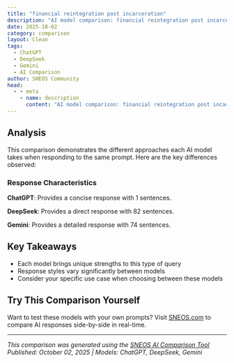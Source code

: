 ```yaml
---
title: "financial reintegration post incarceration"
description: "AI model comparison: financial reintegration post incarceration..."
date: 2025-10-02
category: comparison
layout: Clean
tags:
  - ChatGPT
  - DeepSeek
  - Gemini
  - AI Comparison
author: SNEOS Community
head:
  - - meta
    - name: description
      content: "AI model comparison: financial reintegration post incarceration..."
---
```


<ChatComparison
  title="financial reintegration post incarceration"
  prompt="financial reintegration post incarceration"
  :responses='{
    "ChatGPT": "Financial reintegration post-incarceration is a critical aspect of helping individuals transition back into society after serving time in prison. Successful reintegration involves addressing various financial challenges that formerly incarcerated individuals face, such as finding stable employment, managing debt, rebuilding credit, and accessing financial services. Here are some key components and strategies involved in the process:\n\n### 1. **Employment Opportunities**\n   - **Job Training Programs**: Many organizations offer vocational training tailored to industries willing to hire formerly incarcerated individuals, such as construction, manufacturing, and service sectors.\n   - **Employment Services**: Connecting individuals with job placement services can help them find stable employment. Some companies have specific initiatives to hire formerly incarcerated individuals.\n   - **Entrepreneurship**: Providing resources and mentorship for starting small businesses can also empower individuals to create their own economic opportunities.\n\n### 2. **Financial Literacy Education**\n   - **Workshops and Counseling**: Offering financial education programs to teach budgeting, managing expenses, and understanding credit can help individuals make informed financial decisions.\n   - **Understanding Credit**: Educating on how to rebuild credit, dispute errors on credit reports, and manage debt is crucial for financial stability.\n\n### 3. **Access to Financial Institutions**\n   - **Banking Services**: Helping individuals access bank accounts and financial services can reduce dependency on high-interest lenders and promote savings.\n   - **Microloans**: Some programs offer microloans to assist in starting businesses or covering necessary expenses during the reintegration phase.\n\n### 4. **Housing Stability**\n   - **Affordable Housing Initiatives**: Secure housing is critical for reintegration. Programs that assist in finding stable, affordable housing can relieve stress and promote financial independence.\n   - **Supportive Housing**: Models that provide additional support services alongside housing can help with the transition process.\n\n### 5. **Debt Management**\n   - **Managing Existing Debt**: Many individuals come out of incarceration with debts, including fines and fees associated with their sentence. Providing resources to manage or negotiate these debts is important.\n   - **Financial Counseling**: Access to professional financial advisors can help individuals develop plans for managing or reducing debt.\n\n### 6. **Social Support Networks**\n   - **Mentorship Programs**: Connecting formerly incarcerated individuals with mentors who understand their challenges can provide support and guidance.\n   - **Peer Support Groups**: Creating networks where individuals can share experiences and advice can foster a sense of community.\n\n### 7. **Legal Assistance**\n   - **Expungement Services**: Helping individuals understand their rights and navigate the process for expunging or sealing criminal records can improve employment prospects.\n   - **Understanding Legal Obligations**: Ensuring individuals are aware of any legal obligations related to debts or fines and how to fulfill them.\n\n### 8. **Policy Advocacy**\n   - **Advocating for Changes**: Engaging in advocacy for policies that support economic opportunities for formerly incarcerated individuals, such as fair hiring practices and the removal of barriers to employment based on criminal history.\n\n### Conclusion\nFinancial reintegration after incarceration is a multifaceted process that requires support from a variety of stakeholders, including government agencies, non-profits, employers, and the community. By addressing employment, financial literacy, access to services, and social support, individuals can successfully reintegrate and build a stable, productive life post-incarceration.",
    "DeepSeek": "Of course. \u0022Financial reintegration post-incarceration\u0022 refers to the immense challenge of rebuilding one\u0027s economic life after being released from jail or prison. It\u0027s a critical component of successful reentry, as financial stability is directly linked to reducing recidivism.\n\nHere is a comprehensive overview of the challenges, solutions, and resources related to this issue.\n\n### The Core Challenges: A \u0022Wall of No\u0022\n\nUpon release, individuals face a interconnected web of financial barriers often described as a \u0022wall of no\u0022:\n\n1.  **Employment Barriers:**\n    *   **Criminal Record Discrimination:** Many applications automatically disqualify applicants with a record.\n    *   **Gap in Work History:** Time incarcerated creates a significant resume gap that is difficult to explain.\n    *   **Lack of Recent References:** Difficulty providing professional references.\n    *   **Licensing Restrictions:** Many states prohibit people with records from obtaining licenses for certain trades (e.g., barbering, plumbing, healthcare), closing off potential career paths.\n\n2.  **Housing Instability:**\n    *   **Background Checks:** Most landlords run background checks, leading to automatic denial.\n    *   **Lack of Funds for Deposits:** Even if housing is found, securing first month\u0027s rent, last month\u0027s rent, and a security deposit is often impossible.\n    *   **Public Housing Bans:** Policies like the \u0022One-Strike\u0022 rule can ban individuals with certain drug offenses from public housing.\n\n3.  **Debt and Poor Credit:**\n    *   **Legal Financial Obligations (LFOs):** Court fees, fines, restitution, and charges for their own incarceration (\u0022pay-to-stay\u0022) create massive debt.\n    *   **Accrued Interest:** Old debts, like credit cards or student loans, have often gone to collections, accruing penalties and destroying credit scores.\n    *   **Child Support Arrears:** Child support payments continue to accrue while incarcerated, creating a massive, often unpayable debt upon release.\n\n4.  **Limited Access to Financial Services:**\n    *   **Difficulty Opening Bank Accounts:** Many banks deny accounts to people with certain fraud-related convictions.\n    *   **Reliance on High-Cost Alternatives:** Without a bank account, people turn to check-cashing services and payday lenders, which charge exorbitant fees.\n    *   **Lack of Financial Literacy:** Many have not had the opportunity to learn basic budgeting, saving, or credit-building skills.\n\n5.  **Digital Divide:**\n    *   The world has moved online for job searches, applications, banking, and government services. Many returning citizens lack the devices, internet access, and digital literacy skills to navigate this new landscape.\n\n### Pathways to Financial Reintegration: Solutions and Strategies\n\nOvercoming these challenges requires a multi-pronged approach involving the individual, community organizations, employers, and policymakers.\n\n#### For the Returning Citizen: Actionable Steps\n\n1.  **Secure Immediate Documentation:**\n    *   **State ID/Driver\u0027s License:** This is the foundational key to everything else.\n    *   **Social Security Card \u0026 Birth Certificate.**\n\n2.  **Seek Employment Support:**\n    *   **Reentry Programs:** Organizations like [The Center for Employment Opportunities (CEO)](https://ceoworks.org/), [Homeboy Industries](https://homeboyindustries.org/), and local non-profits provide job training, placement, and support.\n    * **\u0022Fair Chance\u0022 Employers:** Seek out companies with policies to hire people with records (e.g., Greyston Bakery, Dave\u0027s Killer Bread Foundation partners, many in construction and manufacturing).\n    * **Sector-Based Training:** Look for programs that train for high-demand, well-paying fields that may be more open to hiring (e.g., solar panel installation, warehouse logistics).\n\n3.  **Tackle Financial Obligations:**\n    *   **Get a Credit Report:** Understand what debts exist from [AnnualCreditReport.com](https://www.annualcreditreport.com).\n    *   **Seek Legal Aid:** Non-profit legal services can help modify child support orders (a \u0022downward modification\u0022) or navigate LFOs.\n    *   **Create a Debt Management Plan:** Prioritize debts and create a realistic payment plan.\n\n4.  **Rebuild Banking and Credit:**\n    *   **Second-Chance Banking:** Some banks and credit unions offer \u0022second-chance\u0022 checking accounts with certain restrictions.\n    *   **Prepaid Debit Cards:** A safer alternative to carrying cash, though watch for fees.\n    *   **Secured Credit Cards:** The most effective tool to rebuild credit. A cash deposit acts as the credit line.\n\n5.  **Access Public Benefits Immediately:**\n    *   Apply for SNAP (food stamps), Temporary Assistance for Needy Families (TANF), and Medicaid. This provides a crucial safety net while seeking employment.\n\n6.  **Develop Financial Capability:**\n    *   Take free financial literacy courses offered by non-profits, public libraries, or online platforms.\n\n#### For Society: Systemic and Policy Changes\n\n1.  **\u0022Ban the Box\u0022:** Laws that prohibit employers from asking about criminal history on initial job applications.\n2.  **Fair Chance Licensing:** Reforming state laws to remove automatic bans on occupational licenses based on a criminal record.\n3.  **Expungement and Record Sealing:** Simplifying the process to clear eligible records, giving people a true \u0022clean slate.\u0022\n4.  **Reforming LFOs:** Ending the practice of charging inmates for their incarceration and creating sliding scales for fines and fees based on ability to pay.\n5.  **Incarceration-to-Employment Programs:** Funding and supporting programs that begin job training and connection *before* release.\n6.  **Incentivizing Employers:** Providing tax credits or liability protections to employers who hire returning citizens.\n\n### Key Resources\n\n*   **National H.I.R.E. Network:** Provides resources on employment and licensing laws.\n*   **The Prison Policy Initiative:** Conducts research and advocates for policy changes.\n*   **JustLeadershipUSA:** An organization dedicated to empowering people most affected by incarceration to drive policy reform.\n*   **Local Reentry Councils:** Many cities and counties have coalitions that connect individuals to local services.\n*   **211:** Dial 211 or visit 211.org to find local resources for housing, food, and employment assistance.\n\n### Conclusion\n\nFinancial reintegration is not just about getting a job. It\u0027s about systematically dismantling the legal, economic, and social barriers that prevent returning citizens from achieving stability. When society invests in this process\u2014through supportive policies, \u0022fair chance\u0022 employment, and accessible resources\u2014it not only transforms individual lives but also enhances public safety and strengthens communities by reducing cycles of poverty and recidivism.",
    "Gemini": "Financial reintegration after incarceration is a challenging but crucial aspect of successful reentry. It involves rebuilding a person\u0027s financial stability and independence after their release from prison or jail. The challenges are significant:\n\n*   **Limited Job Opportunities:** Employers are often hesitant to hire individuals with a criminal record, leading to unemployment or underemployment.\n*   **Low Wages:** Even when employed, formerly incarcerated individuals often face lower wages than their peers.\n*   **Debt and Fines:** Many people leave prison with significant debt, including court fees, fines, restitution, and child support arrears.\n*   **Lack of Financial Literacy:** Many people lack basic financial literacy skills, making it difficult to manage money, budget, save, and avoid predatory lending.\n*   **Housing Instability:** Difficulty securing stable housing can further complicate financial stability.\n*   **Lack of Access to Banking and Credit:** Re-establishing bank accounts and credit can be difficult, limiting access to financial services.\n\nHere are some key strategies and resources to help with financial reintegration:\n\n**1.  Addressing Immediate Needs:**\n\n*   **Public Benefits:** Apply for eligible public assistance programs like SNAP (food stamps), Medicaid, and Temporary Assistance for Needy Families (TANF). Eligibility requirements vary by state.\n*   **Housing Assistance:** Seek transitional housing, subsidized housing, or assistance with finding affordable housing. Programs like Section 8 (Housing Choice Voucher Program) can be beneficial.\n*   **Emergency Funds:** Identify and access emergency funds or assistance programs offered by charities, religious organizations, or government agencies.\n\n**2. Employment and Job Training:**\n\n*   **Job Readiness Programs:** Participate in job readiness programs that offer resume writing assistance, interview skills training, and job search strategies.\n*   **Vocational Training:** Acquire marketable skills through vocational training programs or apprenticeships. Focus on industries with high demand and employer willingness to hire individuals with criminal records.\n*   **Ban the Box Initiatives:** Advocate for and support \u0022ban the box\u0022 policies that remove the criminal history question from initial job applications.\n*   **Fair Chance Hiring:** Seek employers who actively practice fair chance hiring, providing opportunities for people with criminal records.\n*   **Entrepreneurship:** Explore self-employment or entrepreneurship as a viable option, but ensure access to necessary resources and support.\n*   **Work Opportunity Tax Credit (WOTC):** Encourage employers to utilize the WOTC, a federal tax credit that incentivizes hiring individuals from certain targeted groups, including those with criminal records.\n\n**3. Financial Literacy and Management:**\n\n*   **Budgeting and Money Management:** Develop a budget and learn basic money management skills to track income and expenses, set financial goals, and prioritize spending.\n*   **Debt Management:** Create a plan to manage and reduce debt, including negotiating payment plans with creditors or seeking debt counseling.\n*   **Credit Building:** Establish or rebuild credit by obtaining a secured credit card, becoming an authorized user on someone else\u0027s credit card, or taking out a credit-builder loan.\n*   **Avoid Predatory Lending:** Be cautious of payday loans, car title loans, and other predatory lending practices that can trap individuals in a cycle of debt.\n*   **Financial Counseling:** Seek guidance from a qualified financial counselor to develop a personalized financial plan.\n\n**4. Legal and Regulatory Compliance:**\n\n*   **Restitution and Fines:** Understand obligations for restitution, fines, and court fees, and explore options for payment plans or reductions.\n*   **Child Support:** Address any outstanding child support arrears and establish a payment plan that is manageable.\n*   **Record Expungement or Sealing:** Explore the possibility of expunging or sealing criminal records to improve employment and housing prospects. Eligibility requirements vary by state.\n*   **Driver\u0027s License Reinstatement:** If applicable, take steps to reinstate a suspended driver\u0027s license, as this is often essential for employment and transportation.\n\n**5. Re-Establishing Banking and Financial Services:**\n\n*   **Open a Bank Account:** Open a checking or savings account to facilitate direct deposit of wages and access to financial services. Some banks offer \u0022second chance\u0022 banking programs for individuals with past banking difficulties.\n*   **Obtain Identification:** Secure a valid form of identification, such as a driver\u0027s license or state ID, to access banking services and other essential resources.\n\n**6. Community Support and Resources:**\n\n*   **Reentry Programs:** Connect with reentry programs and organizations that offer comprehensive support services, including housing assistance, employment assistance, financial counseling, and legal aid.\n*   **Mentorship Programs:** Participate in mentorship programs that provide guidance, support, and encouragement from experienced mentors.\n*   **Peer Support Groups:** Join peer support groups to connect with other formerly incarcerated individuals, share experiences, and learn from each other.\n\n**7. Systemic and Policy Changes:**\n\n*   **Advocate for Fair Chance Policies:** Support policies that promote fair chance hiring, ban the box, and eliminate discriminatory practices against individuals with criminal records.\n*   **Reform Sentencing and Incarceration Policies:** Advocate for criminal justice reform to reduce incarceration rates and address systemic inequalities.\n*   **Increase Access to Education and Job Training:** Support initiatives that provide access to education and job training opportunities for incarcerated and formerly incarcerated individuals.\n*   **Expand Access to Financial Services:** Promote policies that expand access to banking and financial services for underserved communities, including those with criminal records.\n\n**Resources:**\n\n*   **National Reentry Resource Center (NRRC):** [https://nationalreentryresourcecenter.org/](https://nationalreentryresourcecenter.org/)\n*   **Prison Policy Initiative:** [https://www.prisonpolicy.org/](https://www.prisonpolicy.org/)\n*   **Vera Institute of Justice:** [https://www.vera.org/](https://www.vera.org/)\n*   **The Sentencing Project:** [https://www.sentencingproject.org/](https://www.sentencingproject.org/)\n*   **U.S. Department of Justice, Office of Justice Programs:**  Search for reentry programs and resources by state.\n*   **211.org:** Provides information about local community services and resources, including housing assistance, food banks, and job training.\n\n**Key Considerations:**\n\n*   **Individualized Approach:** Recognize that each person\u0027s needs and circumstances are unique, and tailor reintegration plans accordingly.\n*   **Persistence and Patience:** Rebuilding financial stability takes time and effort. Persistence and patience are essential.\n*   **Long-Term Support:** Provide long-term support and guidance to help individuals maintain their financial stability and avoid recidivism.\n*   **Address Underlying Issues:** Recognize that financial challenges may be linked to underlying issues such as substance abuse, mental health problems, or trauma, and provide access to appropriate treatment and support.\n\nFinancial reintegration is a complex process that requires a multifaceted approach. By addressing immediate needs, providing job training and employment opportunities, promoting financial literacy, and advocating for policy changes, we can help formerly incarcerated individuals rebuild their lives and contribute to their communities. Remember to research resources specific to the individual\u0027s location, as many programs and regulations are state or county-specific.\n"
  }'
  published-date="12:30"
/>

## Analysis

This comparison demonstrates the different approaches each AI model takes when responding to the same prompt. Here are the key differences observed:

### Response Characteristics

**ChatGPT**: Provides a concise response with 1 sentences. 

**DeepSeek**: Provides a direct response with 82 sentences. 

**Gemini**: Provides a detailed response with 74 sentences. 

## Key Takeaways

- Each model brings unique strengths to this type of query
- Response styles vary significantly between models
- Consider your specific use case when choosing between these models

## Try This Comparison Yourself

Want to test these models with your own prompts? Visit [SNEOS.com](https://sneos.com) to compare AI responses side-by-side in real-time.

---

*This comparison was generated using the [SNEOS AI Comparison Tool](https://sneos.com)*
*Published: October 02, 2025 | Models: ChatGPT, DeepSeek, Gemini*
